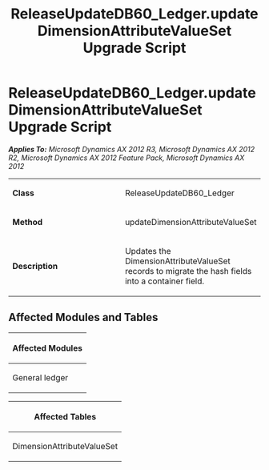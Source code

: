﻿---
title: ReleaseUpdateDB60_Ledger.updateDimensionAttributeValueSet Upgrade Script
TOCTitle: ReleaseUpdateDB60_Ledger.updateDimensionAttributeValueSet Upgrade Script
ms:assetid: d8a12e12-9748-964f-90bc-2a941fc1b65b
ms:mtpsurl: https://msdn.microsoft.com/en-us/library/JJ687100(v=AX.60)
ms:contentKeyID: 49711548
ms.date: 05/18/2015
mtps_version: v=AX.60
---

# ReleaseUpdateDB60\_Ledger.updateDimensionAttributeValueSet Upgrade Script 


_**Applies To:** Microsoft Dynamics AX 2012 R3, Microsoft Dynamics AX 2012 R2, Microsoft Dynamics AX 2012 Feature Pack, Microsoft Dynamics AX 2012_

<table>
<colgroup>
<col style="width: 50%" />
<col style="width: 50%" />
</colgroup>
<tbody>
<tr class="odd">
<td><p><strong>Class</strong></p></td>
<td><p>ReleaseUpdateDB60_Ledger</p></td>
</tr>
<tr class="even">
<td><p><strong>Method</strong></p></td>
<td><p>updateDimensionAttributeValueSet</p></td>
</tr>
<tr class="odd">
<td><p><strong>Description</strong></p></td>
<td><p>Updates the DimensionAttributeValueSet records to migrate the hash fields into a container field.</p></td>
</tr>
</tbody>
</table>


## Affected Modules and Tables

<table>
<colgroup>
<col style="width: 100%" />
</colgroup>
<thead>
<tr class="header">
<th><p>Affected Modules</p></th>
</tr>
</thead>
<tbody>
<tr class="odd">
<td><p>General ledger</p></td>
</tr>
</tbody>
</table>


<table>
<colgroup>
<col style="width: 100%" />
</colgroup>
<thead>
<tr class="header">
<th><p>Affected Tables</p></th>
</tr>
</thead>
<tbody>
<tr class="odd">
<td><p>DimensionAttributeValueSet</p></td>
</tr>
</tbody>
</table>

  


